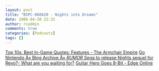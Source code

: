 ```yaml
---
layout: post
title: "BSPC-060420 - Nights into Dreams"
date: 2006-04-20 22:32
author: rcadmin
comments: true
categories: [Podcasts]
tags: []
---
```

<a href="http://www.armchairempire.com/Features/Top-10s/quotes.htm">Top 10s: Best In-Game Quotes: Features - The Armchair Empire</a>
<a href="http://gonintendo.com/?p=2130">Go Nintendo Â» Blog Archive Â» *RUMOR* Sega to release Nights sequel for Revo?- What are you waiting for?</a>
<a href="http://www.edge-online.co.uk/archives/2006/04/guitar_hero_goe.php">Guitar Hero Goes 8-Bit - Edge Online</a>
<a href="http://arstechnica.com/news.ars/post/20060418-6625.html" />
